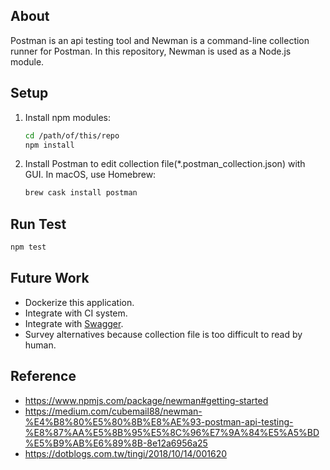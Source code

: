 ## About
Postman is an api testing tool and Newman is a command-line collection runner for Postman. In this repository, Newman is used as a Node.js module.

## Setup
1. Install npm modules:
    ```sh
    cd /path/of/this/repo
    npm install
    ```

2. Install Postman to edit collection file(*.postman_collection.json) with GUI. In macOS, use Homebrew:
    ```sh
    brew cask install postman
    ```



## Run Test
```sh
npm test
```

## Future Work
- Dockerize this application.
- Integrate with CI system.
- Integrate with [Swagger](https://swagger.io/).
- Survey alternatives because collection file is too difficult to read by human.

## Reference
- https://www.npmjs.com/package/newman#getting-started
- https://medium.com/cubemail88/newman-%E4%B8%80%E5%80%8B%E8%AE%93-postman-api-testing-%E8%87%AA%E5%8B%95%E5%8C%96%E7%9A%84%E5%A5%BD%E5%B9%AB%E6%89%8B-8e12a6956a25
- https://dotblogs.com.tw/tingi/2018/10/14/001620